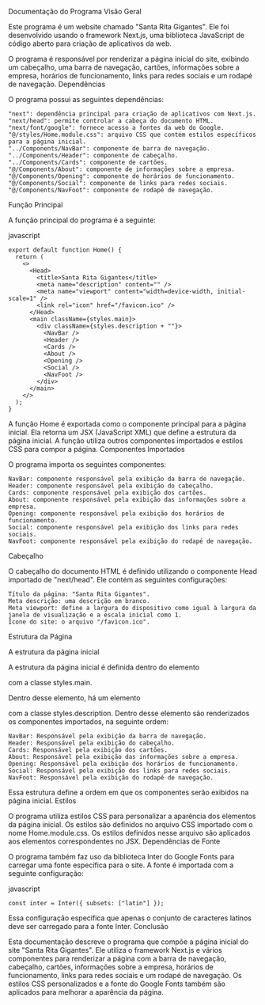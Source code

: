 Documentação do Programa
Visão Geral

Este programa é um website chamado "Santa Rita Gigantes". Ele foi desenvolvido usando o framework Next.js, uma biblioteca JavaScript de código aberto para criação de aplicativos da web.

O programa é responsável por renderizar a página inicial do site, exibindo um cabeçalho, uma barra de navegação, cartões, informações sobre a empresa, horários de funcionamento, links para redes sociais e um rodapé de navegação.
Dependências

O programa possui as seguintes dependências:

    "next": dependência principal para criação de aplicativos com Next.js.
    "next/head": permite controlar a cabeça do documento HTML.
    "next/font/google": fornece acesso a fontes da web do Google.
    "@/styles/Home.module.css": arquivo CSS que contém estilos específicos para a página inicial.
    "../Components/NavBar": componente de barra de navegação.
    "../Components/Header": componente de cabeçalho.
    "../Components/Cards": componente de cartões.
    "@/Components/About": componente de informações sobre a empresa.
    "@/Components/Opening": componente de horários de funcionamento.
    "@/Components/Social": componente de links para redes sociais.
    "@/Components/NavFoot": componente de rodapé de navegação.

Função Principal

A função principal do programa é a seguinte:

javascript

```
export default function Home() {
  return (
    <>
      <Head>
        <title>Santa Rita Gigantes</title>
        <meta name="description" content="" />
        <meta name="viewport" content="width=device-width, initial-scale=1" />
        <link rel="icon" href="/favicon.ico" />
      </Head>
      <main className={styles.main}>
        <div className={styles.description + ""}>
          <NavBar />
          <Header />
          <Cards />
          <About />
          <Opening />
          <Social />
          <NavFoot />
        </div>
      </main>
    </>
  );
}
```

A função Home é exportada como o componente principal para a página inicial. Ela retorna um JSX (JavaScript XML) que define a estrutura da página inicial. A função utiliza outros componentes importados e estilos CSS para compor a página.
Componentes Importados

O programa importa os seguintes componentes:

    NavBar: componente responsável pela exibição da barra de navegação.
    Header: componente responsável pela exibição do cabeçalho.
    Cards: componente responsável pela exibição dos cartões.
    About: componente responsável pela exibição das informações sobre a empresa.
    Opening: componente responsável pela exibição dos horários de funcionamento.
    Social: componente responsável pela exibição dos links para redes sociais.
    NavFoot: componente responsável pela exibição do rodapé de navegação.

Cabeçalho

O cabeçalho do documento HTML é definido utilizando o componente Head importado de "next/head". Ele contém as seguintes configurações:

    Título da página: "Santa Rita Gigantes".
    Meta descrição: uma descrição em branco.
    Meta viewport: define a largura do dispositivo como igual à largura da janela de visualização e a escala inicial como 1.
    Ícone do site: o arquivo "/favicon.ico".

Estrutura da Página

A estrutura da página inicial

A estrutura da página inicial é definida dentro do elemento <main> com a classe styles.main.

Dentro desse elemento, há um elemento <div> com a classe styles.description. Dentro desse elemento são renderizados os componentes importados, na seguinte ordem:

    NavBar: Responsável pela exibição da barra de navegação.
    Header: Responsável pela exibição do cabeçalho.
    Cards: Responsável pela exibição dos cartões.
    About: Responsável pela exibição das informações sobre a empresa.
    Opening: Responsável pela exibição dos horários de funcionamento.
    Social: Responsável pela exibição dos links para redes sociais.
    NavFoot: Responsável pela exibição do rodapé de navegação.

Essa estrutura define a ordem em que os componentes serão exibidos na página inicial.
Estilos

O programa utiliza estilos CSS para personalizar a aparência dos elementos da página inicial. Os estilos são definidos no arquivo CSS importado com o nome Home.module.css. Os estilos definidos nesse arquivo são aplicados aos elementos correspondentes no JSX.
Dependências de Fonte

O programa também faz uso da biblioteca Inter do Google Fonts para carregar uma fonte específica para o site. A fonte é importada com a seguinte configuração:

javascript

```
const inter = Inter({ subsets: ["latin"] });
```

Essa configuração especifica que apenas o conjunto de caracteres latinos deve ser carregado para a fonte Inter.
Conclusão

Esta documentação descreve o programa que compõe a página inicial do site "Santa Rita Gigantes". Ele utiliza o framework Next.js e vários componentes para renderizar a página com a barra de navegação, cabeçalho, cartões, informações sobre a empresa, horários de funcionamento, links para redes sociais e um rodapé de navegação. Os estilos CSS personalizados e a fonte do Google Fonts também são aplicados para melhorar a aparência da página.